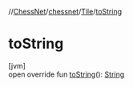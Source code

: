//[ChessNet](../../../index.md)/[chessnet](../index.md)/[Tile](index.md)/[toString](to-string.md)

# toString

[jvm]\
open override fun [toString](to-string.md)(): [String](https://kotlinlang.org/api/latest/jvm/stdlib/kotlin/-string/index.html)

